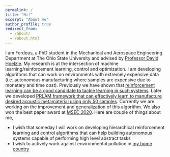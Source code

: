 ```yaml
---
permalink: /
title: "Hi!"
excerpt: "About me"
author_profile: true
redirect_from: 
  - /about/
  - /about.html
---
```


I am Ferdous, a PhD student in the Mechanical and Aerospace Engineering Department at The Ohio State University and advised by [Professor David Hoelzle](https://mae.osu.edu/people/hoelzle.1). My research is at the intersection of machine learning/reinforcement learning, control and optimization. I am developing algorithms that can work on environments with extremely expensive data (i.e. autonomous manufacturing where samples are expensive due to monetary and time cost). Previously we have shown that [reinforcement learning can be a good candidate to tackle learning in such systems](https://asmedigitalcollection.asme.org/MSEC/proceedings-abstract/MSEC2020/84263/V002T07A009/1095697). Later we developed [PRLAM framework that can effectively learn to manufacture desired acoustic metamaterial using only 50 samples](). Currently we are working on the improvement and generalization of this algorithm. We also won the best paper award at [MSEC 2020](https://event.asme.org/MSEC-2020). Here are couple of things about me, 
* I wish that someday I will work on developing hierarchical reinforcement learning and control algorithms that can help building autonomous systems capable of performing high level abstract tasks    
* I wish to actively work against environmental pollution in [my home country](https://www.thedailystar.net/environment/environment-pollution-in-dhaka-bangladesh-18000-died-world-bank-report-1634566) 
